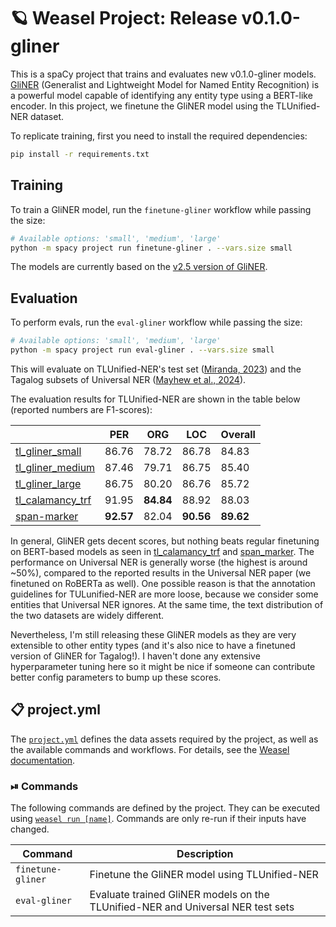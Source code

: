<!-- WEASEL: AUTO-GENERATED DOCS START (do not remove) -->

# 🪐 Weasel Project: Release v0.1.0-gliner

This is a spaCy project that trains and evaluates new v0.1.0-gliner models.
[GliNER](https://github.com/urchade/GLiNER) (Generalist and Lightweight Model for Named Entity Recognition) is a powerful model capable of identifying any entity type using a BERT-like encoder.
In this project, we finetune the GliNER model using the TLUnified-NER dataset.

To replicate training, first you need to install the required dependencies:

```sh
pip install -r requirements.txt
```

## Training

To train a GliNER model, run the `finetune-gliner` workflow while passing the size:

```sh
# Available options: 'small', 'medium', 'large'
python -m spacy project run finetune-gliner . --vars.size small
```

The models are currently based on the [v2.5 version of GliNER](https://huggingface.co/collections/urchade/gliner-v25-66743e64ab975c859119d1eb).

## Evaluation

To perform evals, run the `eval-gliner` workflow while passing the size:

```sh
# Available options: 'small', 'medium', 'large'
python -m spacy project run eval-gliner . --vars.size small
```

This will evaluate on TLUnified-NER's test set ([Miranda, 2023](https://aclanthology.org/2023.sealp-1.2.pdf)) and the Tagalog subsets of
Universal NER ([Mayhew et al., 2024](https://aclanthology.org/2024.naacl-long.243/)).

The evaluation results for TLUnified-NER are shown in the table below (reported numbers are F1-scores):

|                  | PER   | ORG   | LOC   | Overall |
|------------------|-------|-------|-------|---------|
| [tl_gliner_small](https://huggingface.co/ljvmiranda921/tl_gliner_small)  | 86.76 | 78.72 | 86.78 | 84.83   |
| [tl_gliner_medium](https://huggingface.co/ljvmiranda921/tl_gliner_medium) | 87.46 | 79.71 | 86.75 | 85.40   |
| [tl_gliner_large](https://huggingface.co/ljvmiranda921/tl_gliner_large)  | 86.75 | 80.20 | 86.76 | 85.72   |
| [tl_calamancy_trf](https://huggingface.co/ljvmiranda921/tl_calamancy_trf) | 91.95 | **84.84** | 88.92 | 88.03   |
| [span-marker](https://huggingface.co/tomaarsen/span-marker-roberta-tagalog-base-tlunified)      | **92.57** | 82.04 | **90.56** | **89.62**   |

In general, GliNER gets decent scores, but nothing beats regular finetuning on BERT-based models as seen in [tl_calamancy_trf](https://huggingface.co/ljvmiranda921/tl_calamancy_trf) and [span_marker](https://huggingface.co/tomaarsen/span-marker-roberta-tagalog-base-tlunified).
The performance on Universal NER is generally worse (the highest is around ~50%), compared to the reported results in the Universal NER paper (we finetuned on RoBERTa as well).
One possible reason is that the annotation guidelines for TULunified-NER are more loose, because we consider some entities that Universal NER ignores.
At the same time, the text distribution of the two datasets are widely different.

Nevertheless, I'm still releasing these GliNER models as they are very extensible to other entity types (and it's also nice to have a finetuned version of GliNER for Tagalog!).
I haven't done any extensive hyperparameter tuning here so it might be nice if someone can contribute better config parameters to bump up these scores.


## 📋 project.yml

The [`project.yml`](project.yml) defines the data assets required by the
project, as well as the available commands and workflows. For details, see the
[Weasel documentation](https://github.com/explosion/weasel).

### ⏯ Commands

The following commands are defined by the project. They
can be executed using [`weasel run [name]`](https://github.com/explosion/weasel/tree/main/docs/cli.md#rocket-run).
Commands are only re-run if their inputs have changed.

| Command | Description |
| --- | --- |
| `finetune-gliner` | Finetune the GliNER model using TLUnified-NER |
| `eval-gliner` | Evaluate trained GliNER models on the TLUnified-NER and Universal NER test sets |

<!-- WEASEL: AUTO-GENERATED DOCS END (do not remove) -->